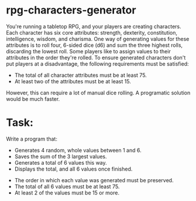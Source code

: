# rpg-characters-generator

You're running a tabletop RPG, and your players are creating characters.
Each character has six core attributes: strength, dexterity, constitution, intelligence, wisdom, and charisma.
One way of generating values for these attributes is to roll four, 6-sided dice (d6) and sum the three highest rolls, discarding the lowest roll.
Some players like to assign values to their attributes in the order they're rolled.
To ensure generated characters don't put players at a disadvantage, the following requirements must be satisfied:

 - The total of all character attributes must be at least 75.
 - At least two of the attributes must be at least 15.

However, this can require a lot of manual dice rolling. A programatic solution would be much faster.

# Task:

Write a program that:
 - Generates 4 random, whole values between 1 and 6.
 - Saves the sum of the 3 largest values.
 - Generates a total of 6 values this way.
 - Displays the total, and all 6 values once finished.

 + The order in which each value was generated must be preserved.
 + The total of all 6 values must be at least 75.
 + At least 2 of the values must be 15 or more.
